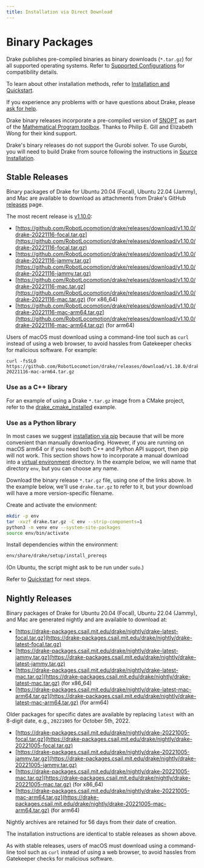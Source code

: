 ```yaml
---
title: Installation via Direct Download
---
```


# Binary Packages

Drake publishes pre-compiled binaries as binary downloads (``*.tar.gz``)
for all supported operating systems.  Refer to
[Supported Configurations](/installation.html#supported-configurations)
for compatibility details.

To learn about other installation methods, refer to
[Installation and Quickstart](/installation.html).

If you experience any problems with or have questions about Drake, please
[ask for help](/getting_help.html).

Drake binary releases incorporate a pre-compiled version of
[SNOPT](https://ccom.ucsd.edu/~optimizers/solvers/snopt/) as part of the
[Mathematical Program toolbox](https://drake.mit.edu/doxygen_cxx/group__solvers.html).
Thanks to Philip E. Gill and Elizabeth Wong for their kind support.

Drake's binary releases do not support the Gurobi solver. To use
Gurobi, you will need to build Drake from source following the instructions in
[Source Installation](/from_source.html).

## Stable Releases

Binary packages of Drake for Ubuntu 20.04 (Focal), Ubuntu 22.04 (Jammy), and
Mac are available to download as attachments from Drake's GitHub
[releases](https://github.com/RobotLocomotion/drake/releases) page.

The most recent release is
[v1.10.0](https://github.com/RobotLocomotion/drake/releases/tag/v1.10.0):

* [https://github.com/RobotLocomotion/drake/releases/download/v1.10.0/drake-20221116-focal.tar.gz](https://github.com/RobotLocomotion/drake/releases/download/v1.10.0/drake-20221116-focal.tar.gz)
* [https://github.com/RobotLocomotion/drake/releases/download/v1.10.0/drake-20221116-jammy.tar.gz](https://github.com/RobotLocomotion/drake/releases/download/v1.10.0/drake-20221116-jammy.tar.gz)
* [https://github.com/RobotLocomotion/drake/releases/download/v1.10.0/drake-20221116-mac.tar.gz](https://github.com/RobotLocomotion/drake/releases/download/v1.10.0/drake-20221116-mac.tar.gz) (for x86_64)
* [https://github.com/RobotLocomotion/drake/releases/download/v1.10.0/drake-20221116-mac-arm64.tar.gz](https://github.com/RobotLocomotion/drake/releases/download/v1.10.0/drake-20221116-mac-arm64.tar.gz) (for arm64)

Users of macOS must download using a command-line tool such as ``curl`` instead
of using a web browser, to avoid hassles from Gatekeeper checks for malicious
software. For example:

```
curl -fsSLO https://github.com/RobotLocomotion/drake/releases/download/v1.10.0/drake-20221116-mac-arm64.tar.gz
```

### Use as a C++ library

For an example of using a Drake ``*.tar.gz`` image from a CMake project, refer
to the
[drake_cmake_installed](https://github.com/RobotLocomotion/drake-external-examples/tree/main/drake_cmake_installed)
example.

### Use as a Python library

In most cases we suggest [installation via pip](/pip.html) because that
will be more convenient than manually downloading.  However, if you are running
on macOS arm64 or if you need both
C++ and Python API support, then pip will not work.  This section shows
how to incorporate a manual download into a
[virtual environment](https://packaging.python.org/guides/installing-using-pip-and-virtual-environments/#creating-a-virtual-environment)
directory.  In the example below, we will name that directory ``env``, but you
can choose any name.

Download the binary release ``*.tar.gz`` file, using one of the links above.
In the example below, we'll use ``drake.tar.gz`` to refer to it, but your
download will have a more version-specific filename.

Create and activate the envionment:

```bash
mkdir -p env
tar -xvzf drake.tar.gz -C env --strip-components=1
python3 -m venv env --system-site-packages
source env/bin/activate
```

Install dependencies within the environment:

```bash
env/share/drake/setup/install_prereqs
````

(On Ubuntu, the script might ask to be run under ``sudo``.)

Refer to [Quickstart](/installation.html#quickstart) for next steps.

## Nightly Releases

Binary packages of Drake for Ubuntu 20.04 (Focal), Ubuntu 22.04 (Jammy), and
Mac are generated nightly and are available to download at:

* [https://drake-packages.csail.mit.edu/drake/nightly/drake-latest-focal.tar.gz](https://drake-packages.csail.mit.edu/drake/nightly/drake-latest-focal.tar.gz)
* [https://drake-packages.csail.mit.edu/drake/nightly/drake-latest-jammy.tar.gz](https://drake-packages.csail.mit.edu/drake/nightly/drake-latest-jammy.tar.gz)
* [https://drake-packages.csail.mit.edu/drake/nightly/drake-latest-mac.tar.gz](https://drake-packages.csail.mit.edu/drake/nightly/drake-latest-mac.tar.gz) (for x86_64)
* [https://drake-packages.csail.mit.edu/drake/nightly/drake-latest-mac-arm64.tar.gz](https://drake-packages.csail.mit.edu/drake/nightly/drake-latest-mac-arm64.tar.gz) (for arm64)

Older packages for specific dates are available by replacing ``latest`` with an
8-digit date, e.g., ``20221005`` for October 5th, 2022.

* [https://drake-packages.csail.mit.edu/drake/nightly/drake-20221005-focal.tar.gz](https://drake-packages.csail.mit.edu/drake/nightly/drake-20221005-focal.tar.gz)
* [https://drake-packages.csail.mit.edu/drake/nightly/drake-20221005-jammy.tar.gz](https://drake-packages.csail.mit.edu/drake/nightly/drake-20221005-jammy.tar.gz)
* [https://drake-packages.csail.mit.edu/drake/nightly/drake-20221005-mac.tar.gz](https://drake-packages.csail.mit.edu/drake/nightly/drake-20221005-mac.tar.gz) (for x86_64)
* [https://drake-packages.csail.mit.edu/drake/nightly/drake-20221005-mac-arm64.tar.gz](https://drake-packages.csail.mit.edu/drake/nightly/drake-20221005-mac-arm64.tar.gz) (for arm64)

Nightly archives are retained for 56 days from their date of creation.

The installation instructions are identical to stable releases as shown above.

As with stable releases, users of macOS must download using a command-line tool
such as ``curl`` instead of using a web browser, to avoid hassles from
Gatekeeper checks for malicious software.
